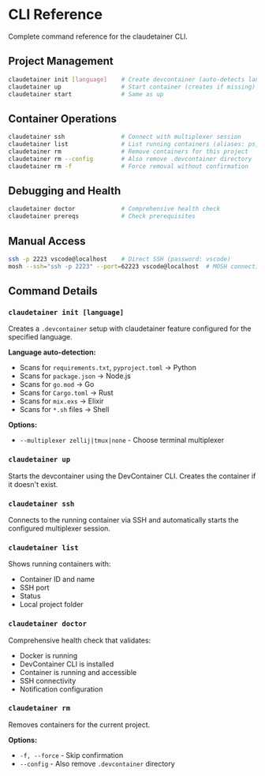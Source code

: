 # CLI Reference

Complete command reference for the claudetainer CLI.

## Project Management
```bash
claudetainer init [language]    # Create devcontainer (auto-detects language)
claudetainer up                 # Start container (creates if missing)
claudetainer start              # Same as up
```

## Container Operations
```bash
claudetainer ssh                # Connect with multiplexer session
claudetainer list               # List running containers (aliases: ps, ls)
claudetainer rm                 # Remove containers for this project
claudetainer rm --config        # Also remove .devcontainer directory
claudetainer rm -f              # Force removal without confirmation
```

## Debugging and Health
```bash
claudetainer doctor             # Comprehensive health check
claudetainer prereqs            # Check prerequisites
```

## Manual Access
```bash
ssh -p 2223 vscode@localhost    # Direct SSH (password: vscode)
mosh --ssh="ssh -p 2223" --port=62223 vscode@localhost  # MOSH connection
```

## Command Details

### `claudetainer init [language]`
Creates a `.devcontainer` setup with claudetainer feature configured for the specified language.

**Language auto-detection:**
- Scans for `requirements.txt`, `pyproject.toml` → Python
- Scans for `package.json` → Node.js
- Scans for `go.mod` → Go
- Scans for `Cargo.toml` → Rust
- Scans for `mix.exs` → Elixir
- Scans for `*.sh` files → Shell

**Options:**
- `--multiplexer zellij|tmux|none` - Choose terminal multiplexer

### `claudetainer up`
Starts the devcontainer using the DevContainer CLI. Creates the container if it doesn't exist.

### `claudetainer ssh`
Connects to the running container via SSH and automatically starts the configured multiplexer session.

### `claudetainer list`
Shows running containers with:
- Container ID and name
- SSH port
- Status
- Local project folder

### `claudetainer doctor`
Comprehensive health check that validates:
- Docker is running
- DevContainer CLI is installed
- Container is running and accessible
- SSH connectivity
- Notification configuration

### `claudetainer rm`
Removes containers for the current project.

**Options:**
- `-f, --force` - Skip confirmation
- `--config` - Also remove `.devcontainer` directory
